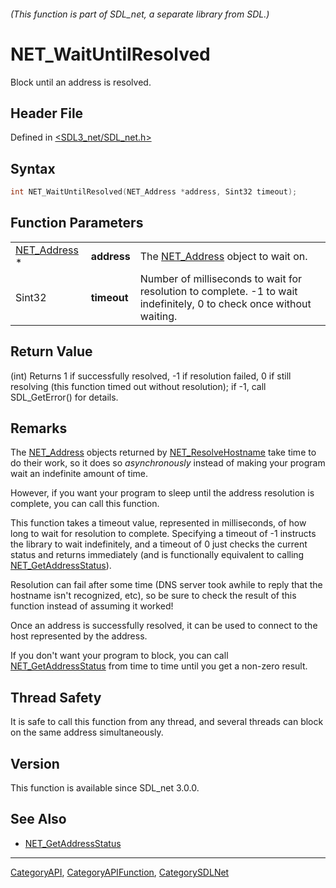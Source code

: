###### (This function is part of SDL_net, a separate library from SDL.)
# NET_WaitUntilResolved

Block until an address is resolved.

## Header File

Defined in [<SDL3_net/SDL_net.h>](https://github.com/libsdl-org/SDL_net/blob/main/include/SDL3_net/SDL_net.h)

## Syntax

```c
int NET_WaitUntilResolved(NET_Address *address, Sint32 timeout);
```

## Function Parameters

|                              |             |                                                                                                                      |
| ---------------------------- | ----------- | -------------------------------------------------------------------------------------------------------------------- |
| [NET_Address](NET_Address) * | **address** | The [NET_Address](NET_Address) object to wait on.                                                                    |
| Sint32                       | **timeout** | Number of milliseconds to wait for resolution to complete. -1 to wait indefinitely, 0 to check once without waiting. |

## Return Value

(int) Returns 1 if successfully resolved, -1 if resolution failed, 0 if
still resolving (this function timed out without resolution); if -1, call
SDL_GetError() for details.

## Remarks

The [NET_Address](NET_Address) objects returned by
[NET_ResolveHostname](NET_ResolveHostname) take time to do their work, so
it does so _asynchronously_ instead of making your program wait an
indefinite amount of time.

However, if you want your program to sleep until the address resolution is
complete, you can call this function.

This function takes a timeout value, represented in milliseconds, of how
long to wait for resolution to complete. Specifying a timeout of -1
instructs the library to wait indefinitely, and a timeout of 0 just checks
the current status and returns immediately (and is functionally equivalent
to calling [NET_GetAddressStatus](NET_GetAddressStatus)).

Resolution can fail after some time (DNS server took awhile to reply that
the hostname isn't recognized, etc), so be sure to check the result of this
function instead of assuming it worked!

Once an address is successfully resolved, it can be used to connect to the
host represented by the address.

If you don't want your program to block, you can call
[NET_GetAddressStatus](NET_GetAddressStatus) from time to time until you
get a non-zero result.

## Thread Safety

It is safe to call this function from any thread, and several threads can
block on the same address simultaneously.

## Version

This function is available since SDL_net 3.0.0.

## See Also

- [NET_GetAddressStatus](NET_GetAddressStatus)

----
[CategoryAPI](CategoryAPI), [CategoryAPIFunction](CategoryAPIFunction), [CategorySDLNet](CategorySDLNet)

